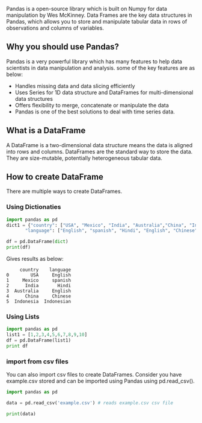 Pandas is a open-source library which is built on Numpy for data manipulation by Wes McKinney. Data Frames are the key data structures in Pandas, which allows you to store and manipulate tabular data in rows of observations and columns of variables.

## Why you should use Pandas?

Pandas is a very powerful library which has many features to help data scientists in data manipulation and analysis. some of the key features are as below:

* Handles missing data and data slicing efficiently 
* Uses Series for 1D data structure and DataFrames for multi-dimensional data structures
* Offers flexibility to merge, concatenate or manipulate the data
* Pandas is one of the best solutions to deal with time series data.

## What is a DataFrame

A DataFrame is a two-dimensional data structure means the data is aligned into rows and columns. DataFrames are the standard way to store the data. They are size-mutable, potentially heterogeneous tabular data.

## How to create DataFrame

There are multiple ways to create DataFrames. 

### Using Dictionaties

```py
import pandas as pd
dict1 = {"country": ["USA", "Mexico", "India", "Australia","China", "Indonesia"],
       "language": ["English", "spanish", "Hindi", "English", "Chinese", "Indonesian"]}

df = pd.DataFrame(dict)
print(df)
```
Gives results as below:

```
     country    language
0        USA     English
1     Mexico     spanish
2      India       Hindi
3  Australia     English
4      China     Chinese
5  Indonesia  Indonesian
```
### Using Lists

```py
import pandas as pd
list1 = [1,2,3,4,5,6,7,8,9,10]
df = pd.DataFrame(list1)
print df
```

### import from csv files

You can also import csv files to create DataFrames. Consider you have example.csv stored and can be imported using Pandas using pd.read_csv().

```py
import pandas as pd

data = pd.read_csv('example.csv') # reads example.csv csv file

print(data)
```


